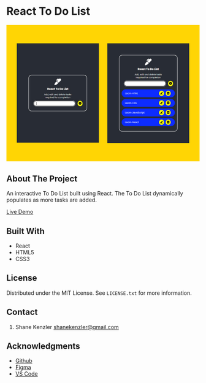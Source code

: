 # React To Do List

![React Profile Card](/src/react-to-do-list-screenshot.jpg)

## About The Project

An interactive To Do List built using React. The To Do List dynamically populates as more tasks are added.

[Live Demo](https://skenzler.github.io/react-to-do-list/)

## Built With

* React
* HTML5
* CSS3

## License

Distributed under the MIT License. See `LICENSE.txt` for more information.


## Contact
1. Shane Kenzler <shanekenzler@gmail.com>

## Acknowledgments

* [Github](https://github.com)
* [Figma](https://www.figma.com)
* [VS Code](https://code.visualstudio.com)
